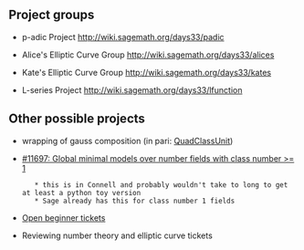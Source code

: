 

## Project groups

* p-adic Project <a class="http" href="http://wiki.sagemath.org/days33/padic">http://wiki.sagemath.org/days33/padic</a> 

* Alice's Elliptic Curve Group <a class="http" href="http://wiki.sagemath.org/days33/alices">http://wiki.sagemath.org/days33/alices</a> 

* Kate's Elliptic Curve Group <a class="http" href="http://wiki.sagemath.org/days33/kates">http://wiki.sagemath.org/days33/kates</a> 

* L-series Project <a class="http" href="http://wiki.sagemath.org/days33/lfunction">http://wiki.sagemath.org/days33/lfunction</a> 


## Other possible projects

* wrapping of gauss composition (in pari: <a href="/QuadClassUnit">QuadClassUnit</a>) 

* <a class="http" href="http://trac.sagemath.org/sage_trac/ticket/11697">#11697: Global minimal models over number fields with class number >= 1</a>  

         * this is in Connell and probably wouldn't take to long to get at least a python toy version 
         * Sage already has this for class number 1 fields 
* <a class="http" href="http://trac.sagemath.org/sage_trac/query?status=needs_info&amp;status=needs_review&amp;status=needs_work&amp;status=new&amp;order=priority&amp;col=id&amp;col=summary&amp;col=status&amp;col=type&amp;col=priority&amp;col=milestone&amp;col=component&amp;keywords=~beginner&amp;report=38">Open beginner tickets</a> 

* Reviewing number theory and elliptic curve tickets 

